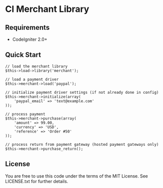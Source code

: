 CI Merchant Library
===================

Requirements
------------
 * CodeIgniter 2.0+

Quick Start
-----------

	// load the merchant library
	$this->load->library('merchant');

	// load a payment driver
	$this->merchant->load('paypal');

	// initialize payment driver settings (if not already done in config)
	$this->merchant->initialize(array(
		'paypal_email' => 'text@example.com'
	));

	// process payment
	$this->merchant->purchase(array(
		'amount' => 99.00,
		'currency' => 'USD',
		'reference' => 'Order #50'
	));

	// process return from payment gateway (hosted payment gateways only)
	$this->merchant->purchase_return();

License
-------

You are free to use this code under the terms of the MIT License. See LICENSE.txt for further details.
